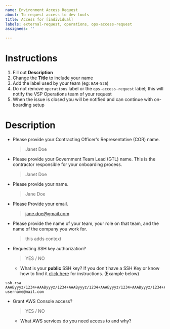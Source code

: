 ```yaml
---
name: Environment Access Request
about: To request access to dev tools
title: Access for [individual]
labels: external-request, operations, ops-access-request
assignees: ''

---
```


# Instructions
1. Fill out **Description**
2. Change the **Title** to include your name
3. Add the label used by your team (eg: `BAH-526`)
4. Do not remove `operations` label or the `ops-access-request` label; this will notify the VSP Operations team of your request
5. When the issue is closed you will be notified and can continue with on-boarding setup

# Description
- Please provide your Contracting Officer's Representative (COR) name.
   > Janet Doe
- Please provide your Government Team Lead (GTL) name. This is the contractor responsible for your onboarding process.
   > Janet Doe
- Please provide your name.
   > Jane Doe
- Please Provide your email.
   > jane.doe@gmail.com
- Please provide the name of your team, your role on that team, and the name of the company you work for.
   > this adds context

- Requesting SSH key authorization?
   > YES / NO 
   - What is your **public** SSH key? If you don't have a SSH Key or know how to find it [click here](https://github.com/department-of-veterans-affairs/va.gov-team/blob/master/platform/engineering/internal-tools.md#create-ssh-public-key) for instructions. (Example below)

```
ssh-rsa  AAAByyyz/1234+AAAByyyz/1234+AAAByyyz/1234+AAAByyyz/1234+AAAByyyz/1234+AAAByyyz/1234+AAAByyyz/1234+AAAByyyz/1234+AAAByyyz/1234+AAAByyyz/1234+AAAByyyz/1234+AAAByyyz/1234+AAAByyyz/1234+AAAByyyz/1234+AAAByyyz/1234+AAAByyyz/1234+AAAByyyz/1234+AAAByyyz/1234+AAAByyyz/1234+AAAByyyz/1234+AAAByyyz/1234+AAAByyyz/1234+AAAByyyz/1234+AAAByyyz/1234+AAAByyyz/1234+ username@mail.com
```

- Grant AWS Console access?
  > YES / NO
  - What AWS services do you need access to and why? 
